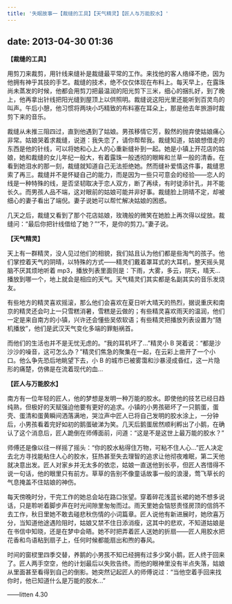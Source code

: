 ```yaml
---
title: '失眠故事一【裁缝的工具】【天气精灵】【匠人与万能胶水】'
---
```


## date: 2013-04-30 01:36

**【裁缝的工具】**

用剪刀来裁剪，用针线来缝补是裁缝最平常的工作。来找他的客人络绎不绝，因为他拥有神乎其技的手艺。裁缝的技术，绝不仅仅体现在布料上。每天早上，在露珠尚未蒸发的时候，他都会用剪刀把最温润的阳光剪下三米，细心的捆扎好，到了晚上，他再拿出针线把阳光缝到屋顶上以供照明。裁缝说这阳光里还能听到百灵鸟的叫声。午后小憩，他习惯将两块小巧精致的布料塞在耳朵上，那是他去年旅游时裁剪下来的音乐。

<!-- more -->

裁缝从未推三阻四过，直到他遇到了姑娘。男孩移情它芳，毅然的抛弃使姑娘痛心非常。姑娘哭着求裁缝，说道：我失恋了，请你帮帮我。裁缝知道，姑娘想借走的东西是他的针线，可以将她和心上人的心重新缝补到一起。她是小镇上开花店的姑娘，她和裁缝的女儿年纪一般大，有着露珠一般透彻的眼眸和兰草一般的清香。在看到她泪水的那一刻，裁缝就知道自己无法拒绝她。然而缝补爱情这件事，裁缝思索了再三。裁缝并不是怀疑自己的能力，而是因为一些只可意会的经验——恋人的线是一种特殊的线，是否坚韧取决于恋人双方，断了再续，有时徒添针孔，并不能长久。而男孩人品不端，这对眼前的姑娘可能并非好事。裁缝脸上阴晴不定，却被细心的妻子看出了端倪。妻子说她可以帮忙解决姑娘的困惑。

几天之后，裁缝又看到了那个花店姑娘，玫瑰般的微笑在她脸上再次得以绽放。裁缝问：“最后你把针线借给了她？”“不，是你的剪刀。”妻子说。

**【天气精灵】**

天上有一群精灵，没人见过他们的相貌，我们姑且认为他们都是些淘气的孩子。他们掌控着天气的阴晴，以特殊的方式——精灵们戴着罩耳式的大耳机，整天摇头晃脑不厌其烦地听着 mp3，播放列表里面则是：下雨，大雾，多云，阴天，晴天…播放到哪一个，地上就会是相应的天气。天气精灵们其实都是名副其实的音乐发烧友。

有些地方的精灵喜欢摇滚，那么他们会喜欢在夏日听大晴天的热烈，据说重庆和南京的精灵还会叼上一只雪糕消暑，雪糕是云做的；有些精灵喜欢雨天的温润，他们一定是来自南方的小镇，兴许还会懂些吴侬软语；有些精灵把播放列表设置为“随机播放”，他们是武汉天气变化多端的罪魁祸首。

而他们的生活也并不是无忧无虑的。“我的耳机坏了…”精灵小 B 哭着说：“都是沙沙沙的噪音，这可怎么办？”精灵们焦急的聚集在一起，在云彩上凿开了一个小口。他么争先恐后地眺望下去，小 B 的城市已被雾霭和沙暴浸成昏红，这一片隐形的痛楚，仿佛是在流着现代的血…

**【匠人与万能胶水】**

南方有一位年轻的匠人，他的梦想是发明一种万能的胶水。即使他的技艺已经日趋纯熟，但极好的天赋强迫他要有更好的追求。小镇的小男孩砸坏了一只鹅蛋，蛋壳、蛋清和蛋黄瞬间洒落满地，哭泣声中匠人已将自己发明的胶水涂上，一分钟后，小男孩看着完好如初的鹅蛋破涕为笑。几天后鹅蛋居然顺利孵出了小鹅，在确认了这个消息后，匠人跪倒在师傅面前，问道：“这是不是这世上最万能的胶水？”

师傅还是像以往一样摇了摇头：“你的胶水粘得住万物，可粘不住人心…”匠人决定去北方寻找能粘住人心的胶水，狂热甚至失去理智的追求让他彻夜难眠，第二天他就决意出发。匠人对家乡并无太多的依恋，姑娘一直送他到长亭，但匠人吝惜得不说一句话，他的眼里只有前方。草草的告别不像童话故事一般的浪漫，莺飞草长的气息掩盖不住姑娘的神伤。

每天傍晚时分，干完工作的她总会站在路口张望。穿着碎花浅蓝长裙的她不想多说话，只是聆听着脚步声在时光间隙里匆匆而过。雨天里她会恼怒责怪房顶的信鸽不去工作，秋日里她不敢去碰悲秋伤情的小词篇章。匠人说他有新进展时，她欣喜万分，当知道他途遇险阻时，姑娘又禁不住日添消瘦，这其中的悲欢，不知道姑娘是在书信中知晓，还是在梦中会晤。她不时把弄着匠人送她的折扇——匠人用胶水把花香和鸟语粘到扇子上，任何时候都能扇出和煦的春风。

时间的窗棂里四季交替，养鹅的小男孩不知已经拥有过多少窝小鹅，匠人终于回来了。匠人两手空空，他的计划最后以失败告终。而他的眼神里没有半点失落，姑娘从里面甚至看得到自己的倒影。她突然记起匠人的师傅说过：“当他空着手回来找你时，他已知道什么是万能的胶水…”

——litten 4.30
